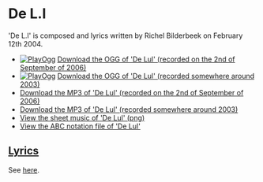 # De L.l

'De L.l' is composed and lyrics written by Richel Bilderbeek on February 12th 2004.

- [![PlayOgg](http://static.fsf.org/playogg/Play_ogg_80x15.png "I support PlayOgg!")](http://playogg.org)
  [Download the OGG of 'De Lul' (recorded on the 2nd of September of 2006)](http://www.richelbilderbeek.nl/CD06_09DeLul20060902.ogg)
- [![PlayOgg](http://static.fsf.org/playogg/Play_ogg_80x15.png "I support PlayOgg!")](http://playogg.org)
  [Download the OGG of 'De Lul' (recorded somewhere around 2003)](http://www.richelbilderbeek.nl/CD03_05DeLul.ogg)
- [Download the MP3 of 'De Lul' (recorded on the 2nd of September of 2006)](http://www.richelbilderbeek.nl/CD06_09DeLul20060902.mp3)
- [Download the MP3 of 'De Lul' (recorded somewhere around 2003)](http://www.richelbilderbeek.nl/CD03_05DeLul.mp3)
- [View the sheet music of 'De Lul' (png)](24_de_lul.png)
- [View the ABC notation file of 'De Lul'](24_de_lul.abc)

## [Lyrics](24_de_lul.txt)

See [here](24_de_lul.txt).

